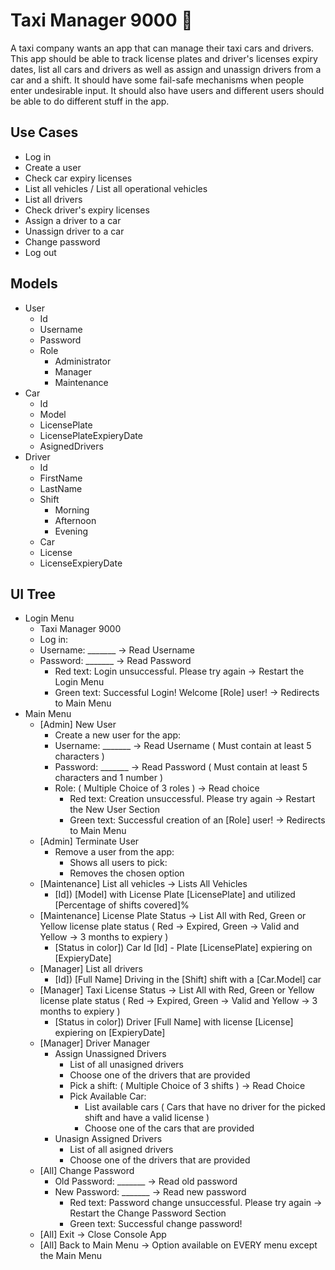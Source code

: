 # Taxi Manager 9000 🚕

A taxi company wants an app that can manage their taxi cars and drivers. This app should be able to track license plates and driver's licenses expiry dates, list all cars and drivers as well as assign and unassign drivers from a car and a shift. It should have some fail-safe mechanisms when people enter undesirable input. It should also have users and different users should be able to do different stuff in the app. 

## Use Cases

* Log in
* Create a user
* Check car expiry licenses
* List all vehicles / List all operational vehicles
* List all drivers
* Check driver's expiry licenses
* Assign a driver to a car
* Unassign driver to a car
* Change password
* Log out

## Models

* User
  * Id
  * Username
  * Password
  * Role
    * Administrator
    * Manager
    * Maintenance
* Car
  * Id
  * Model
  * LicensePlate
  * LicensePlateExpieryDate
  * AsignedDrivers
* Driver
  * Id
  * FirstName
  * LastName
  * Shift
    * Morning
    * Afternoon
    * Evening
  * Car
  * License
  * LicenseExpieryDate

## UI Tree

* Login Menu
  * Taxi Manager 9000
  * Log in:
  * Username: _______ -> Read Username
  * Password: _______ -> Read Password
    * Red text: Login unsuccessful. Please try again -> Restart the Login Menu
    * Green text: Successful Login! Welcome [Role] user! -> Redirects to Main Menu
* Main Menu
  * [Admin] New User  
    * Create a new user for the app:
    * Username: _______ -> Read Username ( Must contain at least 5 characters )
    * Password: _______ -> Read Password ( Must contain at least 5 characters and 1 number )
    * Role: ( Multiple Choice of 3 roles ) -> Read choice
      * Red text: Creation unsuccessful. Please try again -> Restart the New User Section
      * Green text: Successful creation of an [Role] user! -> Redirects to Main Menu
  * [Admin] Terminate User
    * Remove a user from the app:
      * Shows all users to pick:
      * Removes the chosen option
  * [Maintenance] List all vehicles -> Lists All Vehicles
    * [Id]) [Model] with License Plate [LicensePlate] and utilized [Percentage of shifts covered]%
  * [Maintenance] License Plate Status -> List All with Red, Green or Yellow license plate status ( Red -> Expired, Green -> Valid and Yellow -> 3 months to expiery )
    * [Status in color]) Car Id [Id] - Plate [LicensePlate] expiering on [ExpieryDate]
  * [Manager] List all drivers
    * [Id]) [Full Name] Driving in the [Shift] shift with a [Car.Model] car
  * [Manager] Taxi License Status -> List All with Red, Green or Yellow license plate status ( Red -> Expired, Green -> Valid and Yellow -> 3 months to expiery )
    * [Status in color]) Driver [Full Name] with license [License] expiering on [ExpieryDate]
  * [Manager] Driver Manager
    * Assign Unassigned Drivers
      * List of all unasigned drivers
      * Choose one of the drivers that are provided
      * Pick a shift: ( Multiple Choice of 3 shifts ) -> Read Choice
      * Pick Available Car:
        * List available cars ( Cars that have no driver for the picked shift and have a valid license )
        * Choose one of the cars that are provided
    * Unasign Assigned Drivers
      * List of all asigned drivers
      * Choose one of the drivers that are provided
  * [All] Change Password
    * Old Password: _______ -> Read old password
    * New Password: _______ -> Read new password
      * Red text: Password change unsuccessful. Please try again -> Restart the Change Password Section
      * Green text: Successful change password!
  * [All] Exit -> Close Console App
  * [All] Back to Main Menu -> Option available on EVERY menu except the Main Menu

